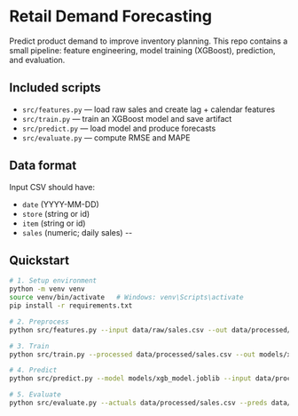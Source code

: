 # Retail Demand Forecasting

Predict product demand to improve inventory planning. This repo contains a small pipeline: feature engineering, model training (XGBoost), prediction, and evaluation.

## Included scripts
- `src/features.py` — load raw sales and create lag + calendar features
- `src/train.py` — train an XGBoost model and save artifact
- `src/predict.py` — load model and produce forecasts
- `src/evaluate.py` — compute RMSE and MAPE

## Data format
Input CSV should have:
- `date` (YYYY-MM-DD)
- `store` (string or id)
- `item` (string or id)
- `sales` (numeric; daily sales)
--
## Quickstart
```bash
# 1. Setup environment
python -m venv venv
source venv/bin/activate   # Windows: venv\Scripts\activate
pip install -r requirements.txt

# 2. Preprocess
python src/features.py --input data/raw/sales.csv --out data/processed/sales.csv

# 3. Train
python src/train.py --processed data/processed/sales.csv --out models/xgb_model.joblib

# 4. Predict
python src/predict.py --model models/xgb_model.joblib --input data/processed/sales.csv --out data/preds.csv

# 5. Evaluate
python src/evaluate.py --actuals data/processed/sales.csv --preds data/preds.csv
